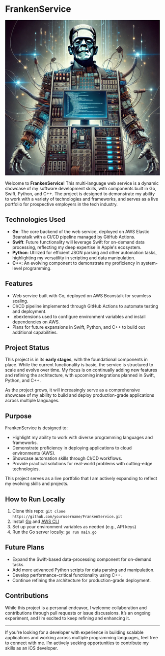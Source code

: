 # FrankenService

![FrankenService Repo Image](./static/FrankenService-Image.webp)

Welcome to **FrankenService**! This multi-language web service is a dynamic showcase of my software development skills, with components built in Go, Swift, Python, and C++. The project is designed to demonstrate my ability to work with a variety of technologies and frameworks, and serves as a live portfolio for prospective employers in the tech industry.

## Technologies Used

- **Go**: The core backend of the web service, deployed on AWS Elastic Beanstalk with a CI/CD pipeline managed by GitHub Actions.
- **Swift**: Future functionality will leverage Swift for on-demand data processing, reflecting my deep expertise in Apple's ecosystem.
- **Python**: Utilized for efficient JSON parsing and other automation tasks, highlighting my versatility in scripting and data manipulation.
- **C++**: An evolving component to demonstrate my proficiency in system-level programming.

## Features

- Web service built with Go, deployed on AWS Beanstalk for seamless scaling.
- CI/CD pipeline implemented through GitHub Actions to automate testing and deployment.
- .ebextensions used to configure environment variables and install dependencies on AWS.
- Plans for future expansions in Swift, Python, and C++ to build out additional capabilities.

## Project Status

This project is in its **early stages**, with the foundational components in place. While the current functionality is basic, the service is structured to scale and evolve over time. My focus is on continually adding new features and refining the architecture, with upcoming integrations planned in Swift, Python, and C++. 

As the project grows, it will increasingly serve as a comprehensive showcase of my ability to build and deploy production-grade applications across multiple languages.

## Purpose

FrankenService is designed to:
- Highlight my ability to work with diverse programming languages and frameworks.
- Demonstrate proficiency in deploying applications to cloud environments (AWS).
- Showcase automation skills through CI/CD workflows.
- Provide practical solutions for real-world problems with cutting-edge technologies.

This project serves as a live portfolio that I am actively expanding to reflect my evolving skills and projects.

## How to Run Locally

1. Clone this repo: `git clone https://github.com/yourusername/FrankenService.git`
2. Install [Go](https://golang.org/doc/install) and [AWS CLI](https://aws.amazon.com/cli/)
3. Set up your environment variables as needed (e.g., API keys)
4. Run the Go server locally: `go run main.go`

## Future Plans

- Expand the Swift-based data-processing component for on-demand tasks.
- Add more advanced Python scripts for data parsing and manipulation.
- Develop performance-critical functionality using C++.
- Continue refining the architecture for production-grade deployment.

## Contributions

While this project is a personal endeavor, I welcome collaboration and contributions through pull requests or issue discussions. It’s an ongoing experiment, and I’m excited to keep refining and enhancing it.

---

If you're looking for a developer with experience in building scalable applications and working across multiple programming languages, feel free to connect with me. I’m actively seeking opportunities to contribute my skills as an iOS developer.

